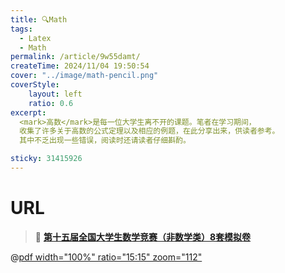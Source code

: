 ```yaml
---
title: 🔍Math
tags: 
  - Latex
  - Math
permalink: /article/9w55damt/
createTime: 2024/11/04 19:50:54
cover: "../image/math-pencil.png"
coverStyle:
    layout: left
    ratio: 0.6
excerpt:
  <mark>高数</mark>是每一位大学生离不开的课题。笔者在学习期间，
  收集了许多关于高数的公式定理以及相应的例题，在此分享出来，供读者参考。
  其中不乏出现一些错误，阅读时还请读者仔细斟酌。

sticky: 31415926
---
```


# URL

> 🌈 [**第十五届全国大学生数学竞赛（非数学类）8套模拟卷**](https://zhuanlan.zhihu.com/p/663568166)

@[pdf width="100%" ratio="15:15" zoom="112"](./pdf/Math.pdf)